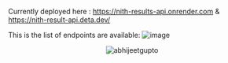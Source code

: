 Currently deployed here :
https://nith-results-api.onrender.com
 &
https://nith-result-api.deta.dev/

This is the list of endpoints are available:
![image](https://user-images.githubusercontent.com/53190754/209459665-fa58d8f1-2694-4de9-b84e-18ee8aa37a37.png)
<p align="center"> <img src="https://komarev.com/ghpvc/?username=abhijeetgupto&label=Views&color=ce9927&style=flat" alt="abhijeetgupto" /> </p>
